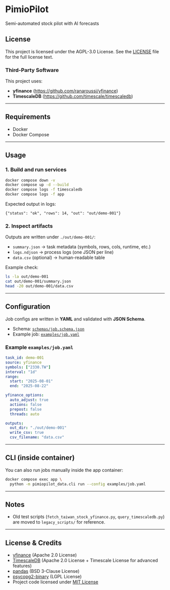 # PimioPilot
Semi-automated stock pilot with AI forecasts

## License
This project is licensed under the AGPL-3.0 License.
See the [LICENSE](LICENSE) file for the full license text.

### Third-Party Software
This project uses:

- **yfinance** (https://github.com/ranaroussi/yfinance)
- **TimescaleDB** (https://github.com/timescale/timescaledb)

---

## Requirements
- Docker
- Docker Compose

---

## Usage

### 1. Build and run services
```bash
docker compose down -v
docker compose up -d --build
docker compose logs -f timescaledb
docker compose logs -f app
```

Expected output in logs:
```
{"status": "ok", "rows": 14, "out": "out/demo-001"}
```

### 2. Inspect artifacts
Outputs are written under `./out/demo-001/`:
- `summary.json` → task metadata (symbols, rows, cols, runtime, etc.)
- `logs.ndjson` → process logs (one JSON per line)
- `data.csv` (optional) → human-readable table

Example check:
```bash
ls -la out/demo-001
cat out/demo-001/summary.json
head -20 out/demo-001/data.csv
```

---

## Configuration

Job configs are written in **YAML** and validated with **JSON Schema**.

- Schema: [`schemas/job.schema.json`](schemas/job.schema.json)
- Example job: [`examples/job.yaml`](examples/job.yaml)

### Example `examples/job.yaml`
```yaml
task_id: demo-001
source: yfinance
symbols: ["2330.TW"]
interval: "1d"
range:
  start: "2025-08-01"
  end: "2025-08-22"

yfinance_options:
  auto_adjust: true
  actions: false
  prepost: false
  threads: auto

outputs:
  out_dir: "./out/demo-001"
  write_csv: true
  csv_filename: "data.csv"
```

---

## CLI (inside container)

You can also run jobs manually inside the app container:

```bash
docker compose exec app \
  python -m pimiopilot_data.cli run --config examples/job.yaml
```

---

## Notes

- Old test scripts (`fetch_taiwan_stock_yfinance.py`, `query_timescaledb.py`) are moved to `legacy_scripts/` for reference.

---

## License & Credits
- [yfinance](https://github.com/ranaroussi/yfinance) (Apache 2.0 License)
- [TimescaleDB](https://github.com/timescale/timescaledb) (Apache 2.0 License + Timescale License for advanced features)
- [pandas](https://github.com/pandas-dev/pandas) (BSD 3-Clause License)
- [psycopg2-binary](https://github.com/psycopg/psycopg2) (LGPL License)
- Project code licensed under [MIT License](./LICENSE)
